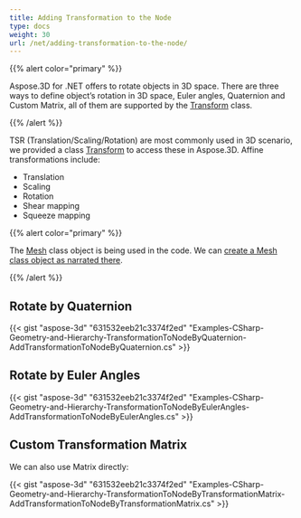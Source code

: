```yaml
---
title: Adding Transformation to the Node
type: docs
weight: 30
url: /net/adding-transformation-to-the-node/
---
```


{{% alert color="primary" %}}

Aspose.3D for .NET offers to rotate objects in 3D space. There are three ways to define object’s rotation in 3D space, Euler angles, Quaternion and Custom Matrix, all of them are supported by the [Transform](http://www.aspose.com/api/net/3d/T_Aspose_ThreeD_Transform) class.

{{% /alert %}}

TSR (Translation/Scaling/Rotation) are most commonly used in 3D scenario, we provided a class [Transform](http://www.aspose.com/api/net/3d/T_Aspose_ThreeD_Transform) to access these in Aspose.3D. Affine transformations include:

- Translation
- Scaling
- Rotation
- Shear mapping
- Squeeze mapping

{{% alert color="primary" %}}

The [Mesh](http://www.aspose.com/api/net/3d/T_Aspose_ThreeD_Entities_Mesh) class object is being used in the code. We can [create a Mesh class object as narrated there](/3d/net/create-3d-mesh-and-scene/).

{{% /alert %}}
## **Rotate by Quaternion**
{{< gist "aspose-3d" "631532eeb21c3374f2ed" "Examples-CSharp-Geometry-and-Hierarchy-TransformationToNodeByQuaternion-AddTransformationToNodeByQuaternion.cs" >}}
## **Rotate by Euler Angles**
{{< gist "aspose-3d" "631532eeb21c3374f2ed" "Examples-CSharp-Geometry-and-Hierarchy-TransformationToNodeByEulerAngles-AddTransformationToNodeByEulerAngles.cs" >}}
## **Custom Transformation Matrix**
We can also use Matrix directly:

{{< gist "aspose-3d" "631532eeb21c3374f2ed" "Examples-CSharp-Geometry-and-Hierarchy-TransformationToNodeByTransformationMatrix-AddTransformationToNodeByTransformationMatrix.cs" >}}
